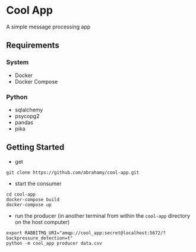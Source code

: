 # Cool App

A simple message processing app

## Requirements

### System

- Docker
- Docker Compose

### Python

- sqlalchemy
- psycopg2
- pandas
- pika

## Getting Started

- get

```
git clone https://github.com/abrahamy/cool-app.git
```

- start the consumer

```
cd cool-app
docker-compose build
docker-compose up
```

- run the producer (in another terminal from within the `cool-app` directory on the host computer)

```
export RABBITMQ_URI="amqp://cool_app:secret@localhost:5672/?backpressure_detection=t"
python -m cool_app producer data.csv
```
